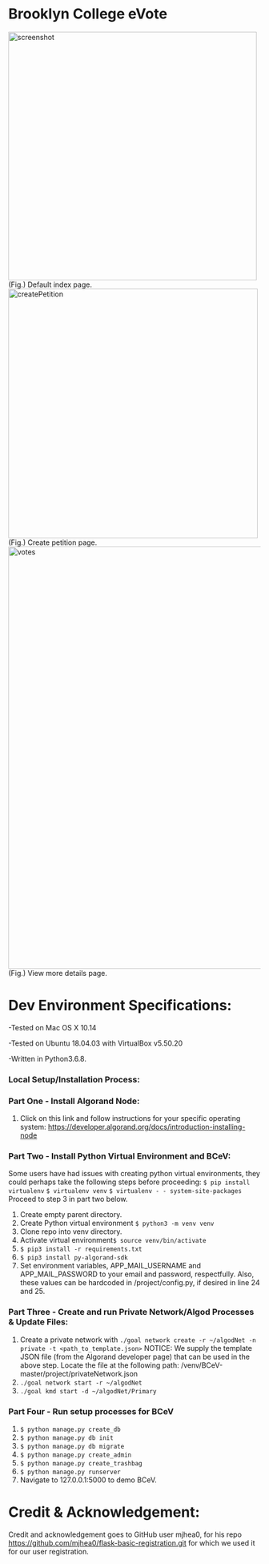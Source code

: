 # Brooklyn College eVote
<img width="496" alt="screenshot" src="https://user-images.githubusercontent.com/10848641/65827844-8a82a180-e262-11e9-9bcc-98cd4eafcf1c.png">
(Fig.) Default index page.

<img width="498" alt="createPetition" src="https://user-images.githubusercontent.com/10848641/65838085-4a0c3d80-e2cd-11e9-99a1-af29eab94e2f.png">
(Fig.) Create petition page.

<img width="843" alt="votes" src="https://user-images.githubusercontent.com/10848641/65838013-44622800-e2cc-11e9-8bf1-8672a7e5aa41.png">
(Fig.) View more details page.

# Dev Environment Specifications:
-Tested on Mac OS X 10.14

-Tested on Ubuntu 18.04.03 with VirtualBox v5.50.20

-Written in Python3.6.8.

### Local Setup/Installation Process:
### Part One - Install Algorand Node:
1. Click on this link and follow instructions for your specific operating system: https://developer.algorand.org/docs/introduction-installing-node

### Part Two - Install Python Virtual Environment and BCeV:
Some users have had issues with creating python virtual environments, they could perhaps take the following steps before proceeding:
`$ pip install virtualenv`
`$ virtualenv venv`
`$ virtualenv - - system-site-packages`
Proceed to step 3 in part two below.

1. Create empty parent directory.
2. Create Python virtual environment `$ python3 -m venv venv`
3. Clone repo into venv directory.
4. Activate virtual environment`$ source venv/bin/activate`
5. `$ pip3 install -r requirements.txt`
6. `$ pip3 install py-algorand-sdk`
7. Set environment variables, APP_MAIL_USERNAME and APP_MAIL_PASSWORD to your email and password, respectfully. Also, these values can be hardcoded in /project/config.py, if desired in line 24 and 25.

### Part Three - Create and run Private Network/Algod Processes & Update Files:
1. Create a private network with `./goal network create -r ~/algodNet -n private -t <path_to_template.json>`
NOTICE: We supply the template JSON file (from the Algorand developer page) that can be used in the above step. Locate the file at the following path: <YourParentDirectory>/venv/BCeV-master/project/privateNetwork.json
2. `./goal network start -r ~/algodNet`
3. `./goal kmd start -d ~/algodNet/Primary`

### Part Four - Run setup processes for BCeV
1. `$ python manage.py create_db`
2. `$ python manage.py db init`
3. `$ python manage.py db migrate`
4. `$ python manage.py create_admin`
5. `$ python manage.py create_trashbag`
6. `$ python manage.py runserver`
7. Navigate to 127.0.0.1:5000 to demo BCeV.

# Credit & Acknowledgement:
Credit and acknowledgement goes to GitHub user mjhea0, for his repo https://github.com/mjhea0/flask-basic-registration.git for which we used it for our user registration. 
